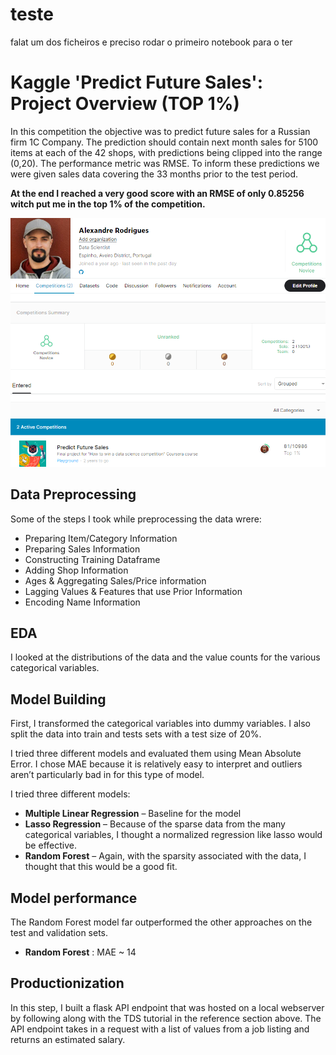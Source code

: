 # teste
 
 falat um dos ficheiros e preciso rodar o primeiro notebook para o ter
 
# Kaggle 'Predict Future Sales': Project Overview (TOP 1%)
In this competition the objective was to predict future sales for a Russian firm 1C Company. The prediction should contain next month sales for 5100 items at each of the 42 shops, with predictions being clipped into the range (0,20). The performance metric was RMSE. To inform these predictions we were given sales data covering the 33 months prior to the test period. 

**At the end I reached a very good score with an RMSE of only 0.85256 witch put me in the top 1% of the competition.**

<img src="images/results.png" width="800" />

## Data Preprocessing
Some of the steps I took while preprocessing the data wrere:

* Preparing Item/Category Information
* Preparing Sales Information
* Constructing Training Dataframe
* Adding Shop Information
* Ages & Aggregating Sales/Price information
* Lagging Values & Features that use Prior Information
* Encoding Name Information 

## EDA
I looked at the distributions of the data and the value counts for the various categorical variables.

## Model Building 

First, I transformed the categorical variables into dummy variables. I also split the data into train and tests sets with a test size of 20%.   

I tried three different models and evaluated them using Mean Absolute Error. I chose MAE because it is relatively easy to interpret and outliers aren’t particularly bad in for this type of model.   

I tried three different models:
*	**Multiple Linear Regression** – Baseline for the model
*	**Lasso Regression** – Because of the sparse data from the many categorical variables, I thought a normalized regression like lasso would be effective.
*	**Random Forest** – Again, with the sparsity associated with the data, I thought that this would be a good fit. 

## Model performance
The Random Forest model far outperformed the other approaches on the test and validation sets. 
*	**Random Forest** : MAE ~ 14

## Productionization 
In this step, I built a flask API endpoint that was hosted on a local webserver by following along with the TDS tutorial in the reference section above. The API endpoint takes in a request with a list of values from a job listing and returns an estimated salary. 
